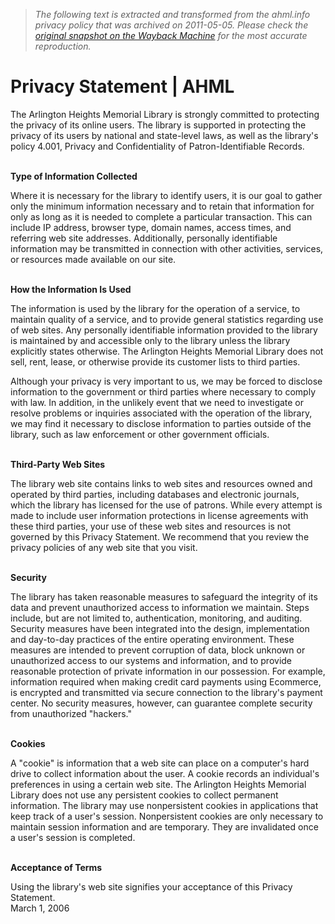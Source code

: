 > *The following text is extracted and transformed from the ahml.info privacy policy that was archived on 2011-05-05. Please check the [original snapshot on the Wayback Machine](https://web.archive.org/web/20110505184443id_/http%3A//ahml.info/content/privacy-statement) for the most accurate reproduction.*

# Privacy Statement | AHML

The Arlington Heights Memorial Library is strongly committed to protecting the privacy of its online users. The library is supported in protecting the privacy of its users by national and state-level laws, as well as the library's policy 4.001, Privacy and Confidentiality of Patron-Identifiable Records.  
 

**Type of Information Collected**

Where it is necessary for the library to identify users, it is our goal to gather only the minimum information necessary and to retain that information for only as long as it is needed to complete a particular transaction. This can include IP address, browser type, domain names, access times, and referring web site addresses. Additionally, personally identifiable information may be transmitted in connection with other activities, services, or resources made available on our site.  
 

**How the Information Is Used**

The information is used by the library for the operation of a service, to maintain quality of a service, and to provide general statistics regarding use of web sites. Any personally identifiable information provided to the library is maintained by and accessible only to the library unless the library explicitly states otherwise. The Arlington Heights Memorial Library does not sell, rent, lease, or otherwise provide its customer lists to third parties.

Although your privacy is very important to us, we may be forced to disclose information to the government or third parties where necessary to comply with law. In addition, in the unlikely event that we need to investigate or resolve problems or inquiries associated with the operation of the library, we may find it necessary to disclose information to parties outside of the library, such as law enforcement or other government officials.  
 

**Third-Party Web Sites**

The library web site contains links to web sites and resources owned and operated by third parties, including databases and electronic journals, which the library has licensed for the use of patrons. While every attempt is made to include user information protections in license agreements with these third parties, your use of these web sites and resources is not governed by this Privacy Statement. We recommend that you review the privacy policies of any web site that you visit.  
 

**Security**

The library has taken reasonable measures to safeguard the integrity of its data and prevent unauthorized access to information we maintain. Steps include, but are not limited to, authentication, monitoring, and auditing. Security measures have been integrated into the design, implementation and day-to-day practices of the entire operating environment. These measures are intended to prevent corruption of data, block unknown or unauthorized access to our systems and information, and to provide reasonable protection of private information in our possession. For example, information required when making credit card payments using Ecommerce, is encrypted and transmitted via secure connection to the library's payment center. No security measures, however, can guarantee complete security from unauthorized "hackers."  
 

**Cookies**

A "cookie" is information that a web site can place on a computer's hard drive to collect information about the user. A cookie records an individual's preferences in using a certain web site. The Arlington Heights Memorial Library does not use any persistent cookies to collect permanent information. The library may use nonpersistent cookies in applications that keep track of a user's session. Nonpersistent cookies are only necessary to maintain session information and are temporary. They are invalidated once a user's session is completed.  
 

**Acceptance of Terms**

Using the library's web site signifies your acceptance of this Privacy Statement.  
March 1, 2006
